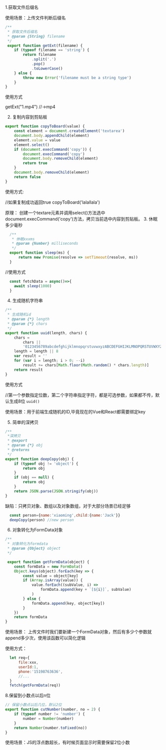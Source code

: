 1.获取文件后缀名

使用场景：上传文件判断后缀名

``` js
/**
 * 获取文件后缀名
 * @param {String} filename
 */
 export function getExt(filename) {
    if (typeof filename == 'string') {
        return filename
            .split('.')
            .pop()
            .toLowerCase()
    } else {
        throw new Error('filename must be a string type')
    }
}
```

使用方式

getExt("1.mp4") //->mp4

2. 复制内容到剪贴板

``` js
export function copyToBoard(value) {
    const element = document.createElement('textarea')
    document.body.appendChild(element)
    element.value = value
    element.select()
    if (document.execCommand('copy')) {
        document.execCommand('copy')
        document.body.removeChild(element)
        return true
    }
    document.body.removeChild(element)
    return false
}
```

使用方式:

//如果复制成功返回true
copyToBoard('lalallala')

原理：
创建一个textare元素并调用select()方法选中
document.execCommand('copy')方法，拷贝当前选中内容到剪贴板。
3. 休眠多少毫秒

``` js
  /**
   * 休眠xxxms
   * @param {Number} milliseconds
   */
  export function sleep(ms) {
      return new Promise(resolve => setTimeout(resolve, ms))
  }
```

//使用方式
```js
  const fetchData = async()=>{
    await sleep(1000)
  }
```

4. 生成随机字符串

``` js
/**
 * 生成随机id
 * @param {*} length
 * @param {*} chars
 */
export function uuid(length, chars) {
    chars =
        chars ||
        '0123456789abcdefghijklmnopqrstuvwxyzABCDEFGHIJKLMNOPQRSTUVWXYZ'
    length = length || 8
    var result = ''
    for (var i = length; i > 0; --i)
        result += chars[Math.floor(Math.random() * chars.length)]
    return result
}
```

使用方式

//第一个参数指定位数，第二个字符串指定字符，都是可选参数，如果都不传，默认生成8位
`uuid()`

使用场景：用于前端生成随机的ID,毕竟现在的Vue和React都需要绑定key

5. 简单的深拷贝

``` js
/**
 *深拷贝
 * @export
 * @param {*} obj
 * @returns
 */
export function deepCopy(obj) {
    if (typeof obj != 'object') {
        return obj
    }
    if (obj == null) {
        return obj
    }
    return JSON.parse(JSON.stringify(obj))
}
```

缺陷：只拷贝对象、数组以及对象数组，对于大部分场景已经足够

```js
  const person={name:'xiaoming',child:{name:'Jack'}}
  deepCopy(person) //new person
```


6. 对象转化为FormData对象

``` js
/**
 * 对象转化为formdata
 * @param {Object} object
 */

 export function getFormData(object) {
    const formData = new FormData()
    Object.keys(object).forEach(key => {
        const value = object[key]
        if (Array.isArray(value)) {
            value.forEach((subValue, i) =>
                formData.append(key + `[${i}]`, subValue)
            )
        } else {
            formData.append(key, object[key])
        }
    })
    return formData
}
```

使用场景：
上传文件时我们要新建一个FormData对象，然后有多少个参数就append多少次，使用该函数可以简化逻辑

使用方式：

```js
  let req={
      file:xxx,
      userId:1,
      phone:'15198763636',
      //...
  }
  fetch(getFormData(req))
```


8.保留到小数点以后n位

```js
// 保留小数点以后几位，默认2位
export function cutNumber(number, no = 2) {
    if (typeof number != 'number') {
        number = Number(number)
    }
    return Number(number.toFixed(no))
}
```

使用场景：JS的浮点数超长，有时候页面显示时需要保留2位小数